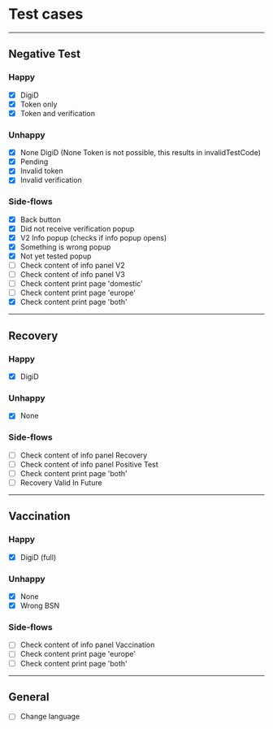 # Test cases
- - -
## Negative Test

### Happy
- [x] DigiD
- [x] Token only
- [x] Token and verification

### Unhappy
- [x] None DigiD (None Token is not possible, this results in invalidTestCode)
- [x] Pending
- [x] Invalid token
- [x] Invalid verification

### Side-flows
- [x] Back button
- [x] Did not receive verification popup
- [x] V2 Info popup (checks if info popup opens)
- [x] Something is wrong popup
- [x] Not yet tested popup
- [ ] Check content of info panel V2
- [ ] Check content of info panel V3
- [ ] Check content print page 'domestic'
- [ ] Check content print page 'europe'
- [x] Check content print page 'both'

- - -

## Recovery

### Happy
- [x] DigiD

### Unhappy
- [x] None

### Side-flows
- [ ] Check content of info panel Recovery
- [ ] Check content of info panel Positive Test
- [ ] Check content print page 'both'
- [ ] Recovery Valid In Future

- - -

## Vaccination

### Happy
- [x] DigiD (full)

### Unhappy
- [x] None
- [x] Wrong BSN

### Side-flows
- [ ] Check content of info panel Vaccination
- [ ] Check content print page 'europe'
- [ ] Check content print page 'both'

- - -

## General
- [ ] Change language